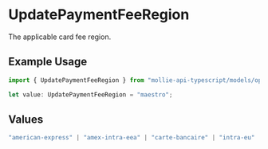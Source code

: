 # UpdatePaymentFeeRegion

The applicable card fee region.

## Example Usage

```typescript
import { UpdatePaymentFeeRegion } from "mollie-api-typescript/models/operations";

let value: UpdatePaymentFeeRegion = "maestro";
```

## Values

```typescript
"american-express" | "amex-intra-eea" | "carte-bancaire" | "intra-eu" | "intra-eu-corporate" | "domestic" | "maestro" | "other" | "inter" | "intra_eea"
```